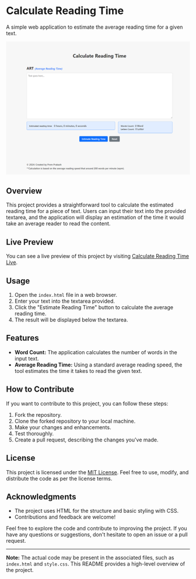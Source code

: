 # Calculate Reading Time

A simple web application to estimate the average reading time for a given text.

![Alt text](image-1.png)

## Overview

This project provides a straightforward tool to calculate the estimated reading time for a piece of text. Users can input their text into the provided textarea, and the application will display an estimation of the time it would take an average reader to read the content.

## Live Preview

You can see a live preview of this project by visiting [Calculate Reading Time Live](https://prem9910.github.io/reading-time-calculator-using-html-css-js/).

## Usage

1. Open the `index.html` file in a web browser.
2. Enter your text into the textarea provided.
3. Click the "Estimate Reading Time" button to calculate the average reading time.
4. The result will be displayed below the textarea.

## Features

- **Word Count:** The application calculates the number of words in the input text.
- **Average Reading Time:** Using a standard average reading speed, the tool estimates the time it takes to read the given text.

## How to Contribute

If you want to contribute to this project, you can follow these steps:

1. Fork the repository.
2. Clone the forked repository to your local machine.
3. Make your changes and enhancements.
4. Test thoroughly.
5. Create a pull request, describing the changes you've made.

## License

This project is licensed under the [MIT License](LICENSE). Feel free to use, modify, and distribute the code as per the license terms.

## Acknowledgments

- The project uses HTML for the structure and basic styling with CSS.
- Contributions and feedback are welcome!

Feel free to explore the code and contribute to improving the project. If you have any questions or suggestions, don't hesitate to open an issue or a pull request.

---

**Note:** The actual code may be present in the associated files, such as `index.html` and `style.css`. This README provides a high-level overview of the project.
